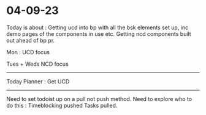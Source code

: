 # 04-09-23

Today is about :
Getting ucd into bp with all the bsk elements set up, inc demo pages of the components in use etc.
Getting ncd components built out ahead of bp pr.

Mon :
UCD focus

Tues + Weds
NCD focus

--------------

Today Planner :
Get UCD


----
Need to set todoist up on a pull not push method. Need to explore who to do this :
Timeblocking pushed
Tasks pulled.